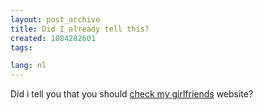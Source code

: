 ```yaml
---
layout: post_archive
title: Did I already tell this?
created: 1084282601
tags:

lang: nl
---
```

Did i tell you that you should [check my girlfriends](http://www.chiquechick.com) website?
